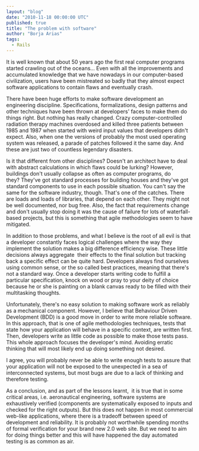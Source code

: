 ```yaml
---
layout: "blog"
date: "2010-11-18 00:00:00 UTC"
published: true
title: "The problem with software"
author: "Borja Arias"
tags:
  - Rails
---
```


<p><span>It is well known that about 50 years ago the first real computer programs started crawling out of the oceans... Even with all the improvements and accumulated knowledge that we have nowadays in our computer-based civilization, users have been mistreated so badly that they almost expect software applications to contain flaws and eventually crash.</span></p>
<p><span>There have been huge efforts to make software development an engineering discipline. Specifications, formalizations, design patterns and other techniques have been thrown at developers&#39; faces to make them do things right. But nothing has really changed. Crazy computer-controlled radiation therapy machines overdosed and killed three patients between 1985 and 1987 when started with weird input values that developers didn&#39;t expect. Also, when one the versions of probably the most used operating system was released, a parade of patches followed it the same day. And these are just two of countless legendary disasters.</span></p>
<p><span>Is it that different from other disciplines? Doesn&#39;t an architect have to deal with abstract calculations in which flaws could be lurking?&nbsp;However, buildings don&#39;t usually collapse as often as computer programs, do they?&nbsp;They&#39;ve got standard processes for building houses and they&#39;ve got standard components to use in each possible situation. You can&#39;t say the same for the software industry, though. That&#39;s one of the catches. There are loads and loads of libraries, that depend on each other. They might not be well documented, nor bug free. Also, the fact that requirements change and don&#39;t usually stop doing it was the cause of failure for lots of waterfall-based projects, but this is something that agile methodologies seem to have mitigated.</span></p>
<p><span>In addition to those problems, and what I believe is the root of all evil is that a developer constantly faces logical challenges where the way they implement the solution makes a big difference efficiency wise. These little decisions always aggregate &nbsp;their effects to the final solution but tracking back a specific effect can be quite hard. Developers always find ourselves using common sense, or the so called best practices, meaning that there&#39;s not a standard way. Once a developer starts writing code to fulfill a particular specification, knock on wood or pray to your deity of choice because he or she is painting on a blank canvas ready to be filled with their multitasking thoughts.</span></p>
<p><span>Unfortunately, there&#39;s no easy solution to making software work as reliably as a mechanical component. However, I believe that Behaviour Driven Development (BDD) is a good move in order to write more reliable software. In this approach, that is one of agile methodologies techniques, tests that state how your application will behave in a specific context, are written first. Then, developers write as little code as possible to make those tests pass. This whole approach focuses the developer&#39;s mind. Avoiding erratic thinking that will most likely end up doing something not desired.</span></p>
<p><span>I agree, you will probably never be able to write enough tests to assure that your application will not be exposed to the unexpected in a sea of interconnected systems, but most bugs are due to a lack of thinking and therefore testing.</span></p>
<p><span>As a conclusion, and as part of the lessons learnt, &nbsp;it is true that in some critical areas, i.e. aeronautical engineering, software systems are exhaustively verified (components are systematically exposed to inputs and checked for the right outputs). But this does not happen in most commercial web-like applications, where there is a tradeoff between speed of development and reliability. It is probably not worthwhile spending months of formal verification for your brand new 2.0 web site. But we need to aim for doing things better and this will have happened the day automated testing is as common as air.&nbsp;</span></p>

